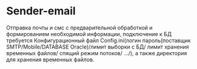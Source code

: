# Sender-email

Отправка почты и смс с предварительной обработкой и формированием необходимой информации, подключение к БД требуется Конфигурационный файл
Сonfig.ini(логин пароль(поставщик SMTP/Mobile/DATABASE Oracle)/лимит выборки с БД/ лимит хранения временных файлов/ спящий режим потоков/ .../), 
а также директория для хранения временных файлов.
